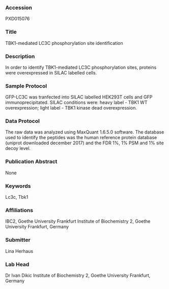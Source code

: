 ### Accession
PXD015076

### Title
TBK1-mediated LC3C phosphorylation site identification

### Description
In order to identify TBK1-mediated LC3C phosphorylation sites, proteins were overexpressed in SILAC labelled cells.

### Sample Protocol
GFP-LC3C was tranfected into SILAC labelled HEK293T cells and GFP immunoprecipitated. SILAC conditions were: heavy label - TBK1 WT overexpression; light label - TBK1 kinase dead overexpression.

### Data Protocol
The raw data was analyzed using MaxQuant 1.6.5.0 software. The database used to identify the peptides was the human reference protein database (uniprot downloaded december 2017) and the FDR 1%, 1% PSM and 1% site decoy level.

### Publication Abstract
None

### Keywords
Lc3c, Tbk1

### Affiliations
IBC2, Goethe University Frankfurt
Institute of Biochemistry 2, Goethe University Frankfurt, Germany

### Submitter
Lina Herhaus

### Lab Head
Dr Ivan Dikic
Institute of Biochemistry 2, Goethe University Frankfurt, Germany


